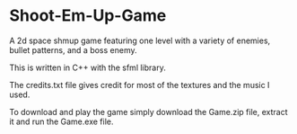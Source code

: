 # Shoot-Em-Up-Game
A 2d space shmup game featuring one level with a variety of enemies, bullet patterns, and a boss enemy.

This is written in C++ with the sfml library.

The credits.txt file gives credit for most of the textures and the music I used.

To download and play the game simply download the Game.zip file, extract it and run the Game.exe file.
